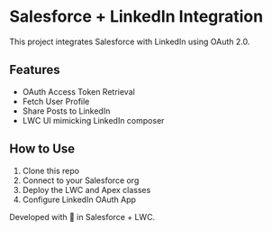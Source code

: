 # Salesforce + LinkedIn Integration

This project integrates Salesforce with LinkedIn using OAuth 2.0.

## Features
- OAuth Access Token Retrieval
- Fetch User Profile
- Share Posts to LinkedIn
- LWC UI mimicking LinkedIn composer

## How to Use
1. Clone this repo
2. Connect to your Salesforce org
3. Deploy the LWC and Apex classes
4. Configure LinkedIn OAuth App

Developed with 💙 in Salesforce + LWC.
